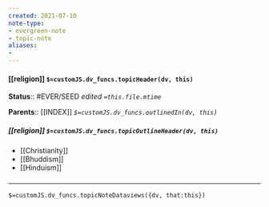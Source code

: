 ```yaml
---
created: 2021-07-10
note-type: 
- evergreen-note
- topic-note
aliases:
- 
---
```


#### [[religion]] `$=customJS.dv_funcs.topicHeader(dv, this)`


**Status**:: #EVER/SEED
*edited `=this.file.mtime`*

**Parents**:: [[INDEX]]
*`$=customJS.dv_funcs.outlinedIn(dv, this)`*

##### [[religion]] `$=customJS.dv_funcs.topicOutlineHeader(dv, this)`
- [[Christianity]]
- [[Bhuddism]]
- [[Hinduism]]

### <hr class="dataviews"/>
`$=customJS.dv_funcs.topicNoteDataviews({dv, that:this})`